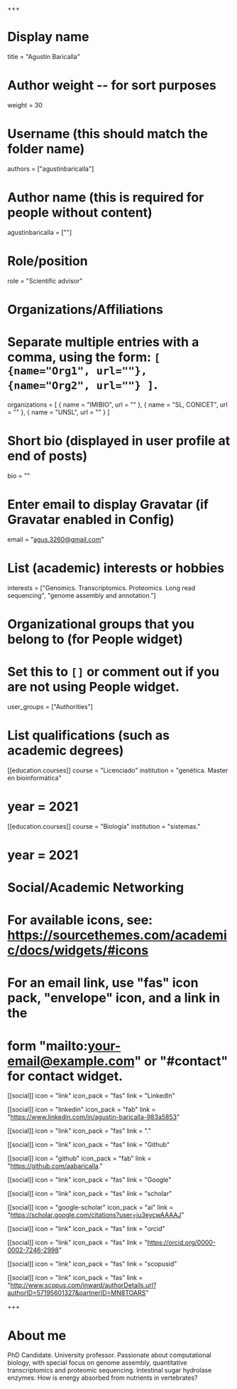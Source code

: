 +++
# Display name
title = "Agustín Baricalla"

# Author weight -- for sort purposes
weight = 30

# Username (this should match the folder name)
authors = ["agustinbaricalla"]

# Author name (this is required for people without content)
agustinbaricalla = [""]

# Role/position
role = "Scientific advisor"

# Organizations/Affiliations
#   Separate multiple entries with a comma, using the form: `[ {name="Org1", url=""}, {name="Org2", url=""} ]`.
organizations = [ { name = "IMIBIO", url = "" }, { name = "SL, CONICET", url = "" }, { name = "UNSL", url = "" } ]

# Short bio (displayed in user profile at end of posts)
bio = ""

# Enter email to display Gravatar (if Gravatar enabled in Config)
email = "agus.3260@gmail.com"

# List (academic) interests or hobbies
interests = ["Genomics. Transcriptomics. Proteomics. Long read sequencing", "genome assembly and annotation."]             

# Organizational groups that you belong to (for People widget)
#   Set this to `[]` or comment out if you are not using People widget.
user_groups = ["Authorities"]

# List qualifications (such as academic degrees)

[[education.courses]]
course = "Licenciado"
institution = "genética. Master en bioinformática"
# year = 2021

[[education.courses]]
course = "Biología"
institution = "sistemas."
# year = 2021

# Social/Academic Networking
# For available icons, see: https://sourcethemes.com/academic/docs/widgets/#icons
#   For an email link, use "fas" icon pack, "envelope" icon, and a link in the
#   form "mailto:your-email@example.com" or "#contact" for contact widget.

[[social]]
  icon = "link"
  icon_pack = "fas"
  link = "LinkedIn"

[[social]]
  icon = "linkedin"
  icon_pack = "fab"
  link = "https://www.linkedin.com/in/agustin-baricalla-983a5853"

[[social]]
  icon = "link"
  icon_pack = "fas"
  link = "."

[[social]]
  icon = "link"
  icon_pack = "fas"
  link = "Github"

[[social]]
  icon = "github"
  icon_pack = "fab"
  link = "https://github.com/aabaricalla."

[[social]]
  icon = "link"
  icon_pack = "fas"
  link = "Google"

[[social]]
  icon = "link"
  icon_pack = "fas"
  link = "scholar"

[[social]]
  icon = "google-scholar"
  icon_pack = "ai"
  link = "https://scholar.google.com/citations?user=ju3eycwAAAAJ"

[[social]]
  icon = "link"
  icon_pack = "fas"
  link = "orcid"

[[social]]
  icon = "link"
  icon_pack = "fas"
  link = "https://orcid.org/0000-0002-7246-2998"

[[social]]
  icon = "link"
  icon_pack = "fas"
  link = "scopusid"

[[social]]
  icon = "link"
  icon_pack = "fas"
  link = "http://www.scopus.com/inward/authorDetails.url?authorID=57195601327&partnerID=MN8TOARS"

+++

# About me 

PhD Candidate. University professor. Passionate about computational biology, with special focus on genome assembly, quantitative transcriptomics and proteomic sequencing. Intestinal sugar hydrolase enzymes: How is energy absorbed from nutrients in vertebrates?
